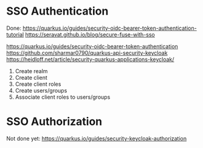 # SSO Authentication



Done: https://quarkus.io/guides/security-oidc-bearer-token-authentication-tutorial
https://seravat.github.io/blog/secure-fuse-with-sso


https://quarkus.io/guides/security-oidc-bearer-token-authentication
https://github.com/sharmar0790/quarkus-api-security-keycloak
https://heidloff.net/article/security-quarkus-applications-keycloak/

1. Create realm
2. Create client
3. Create client roles
4. Create users/groups
5. Associate client roles to users/groups


# SSO Authorization

Not done yet: https://quarkus.io/guides/security-keycloak-authorization